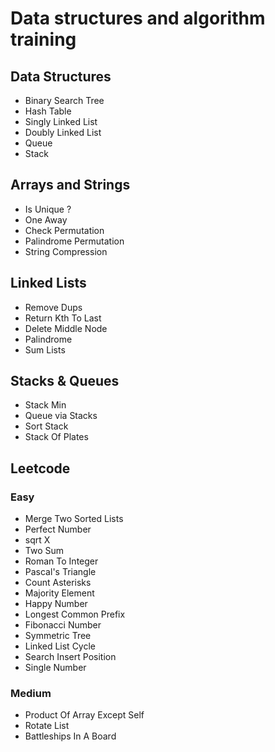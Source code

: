 # Data structures and algorithm training
## Data Structures
- Binary Search Tree
- Hash Table
- Singly Linked List
- Doubly Linked List
- Queue
- Stack

## Arrays and Strings
 - Is Unique ?
 - One Away
 - Check Permutation
 - Palindrome Permutation
 - String Compression

## Linked Lists
 - Remove Dups
 - Return Kth To Last
 - Delete Middle Node
 - Palindrome
 - Sum Lists

## Stacks & Queues
 - Stack Min
 - Queue via Stacks
 - Sort Stack
 - Stack Of Plates

## Leetcode
 ### Easy
 - Merge Two Sorted Lists
 - Perfect Number
 - sqrt X
 - Two Sum
 - Roman To Integer
 - Pascal's Triangle
 - Count Asterisks
 - Majority Element
 - Happy Number
 - Longest Common Prefix
 - Fibonacci Number
 - Symmetric Tree
 - Linked List Cycle
 - Search Insert Position
 - Single Number
 
 ### Medium
 - Product Of Array Except Self
 - Rotate List
 - Battleships In A Board
